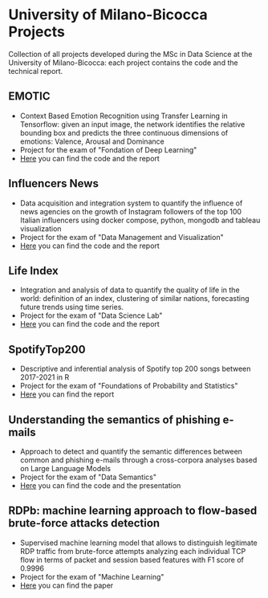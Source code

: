 # University of Milano-Bicocca Projects
Collection of all projects developed during the MSc in Data Science at the University of Milano-Bicocca: each project contains the code and the technical report.

## EMOTIC
- Context Based Emotion Recognition using Transfer Learning in Tensorflow: given an input image, the network identifies the relative bounding box and predicts the three continuous dimensions of emotions: Valence, Arousal and Dominance
- Project for the exam of "Fondation of Deep Learning"
- [Here](EMOTIC/) you can find the code and the report

## Influencers News
- Data acquisition and integration system to quantify the influence of news agencies on the growth of Instagram followers of the top 100 Italian influencers using docker compose, python, mongodb and tableau visualization
- Project for the exam of "Data Management and Visualization"
- [Here](InfluencersNews/) you can find the code and the report

## Life Index
- Integration and analysis of data to quantify the quality of life in the world: definition of an index, clustering of similar nations, forecasting future trends using time series. 
- Project for the exam of "Data Science Lab"
- [Here](LifeIndex/) you can find the code and the report
  
## SpotifyTop200
- Descriptive and inferential analysis of Spotify top 200 songs between 2017-2021 in R
- Project for the exam of "Foundations of Probability and Statistics"
- [Here](SpotifyTop200/) you can find the report

## Understanding the semantics of phishing e-mails
- Approach to detect and quantify the semantic differences between common and phishing e-mails through a cross-corpora analyses based on Large Language Models
- Project for the exam of "Data Semantics"
- [Here](PhishingSemantic/) you can find the code and the presentation


## RDPb: machine learning approach to flow-based brute-force attacks detection
- Supervised machine learning model that allows to distinguish legitimate RDP traffic from brute-force attempts analyzing each individual TCP flow in terms of packet and session based features with F1 score of 0.9996
- Project for the exam of "Machine Learning"
- [Here](RDPb/ML_Project.pdf) you can find the paper
